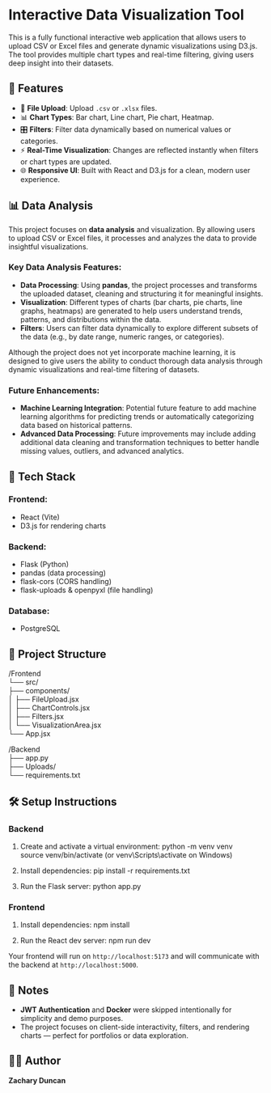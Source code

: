 # Interactive Data Visualization Tool

This is a fully functional interactive web application that allows users to upload CSV or Excel files and generate dynamic visualizations using D3.js. The tool provides multiple chart types and real-time filtering, giving users deep insight into their datasets.

## 🚀 Features

- 📂 **File Upload**: Upload `.csv` or `.xlsx` files.
- 📊 **Chart Types**: Bar chart, Line chart, Pie chart, Heatmap.
- 🎛️ **Filters**: Filter data dynamically based on numerical values or categories.
- ⚡ **Real-Time Visualization**: Changes are reflected instantly when filters or chart types are updated.
- 🌐 **Responsive UI**: Built with React and D3.js for a clean, modern user experience.

## 📊 Data Analysis

This project focuses on **data analysis** and visualization. By allowing users to upload CSV or Excel files, it processes and analyzes the data to provide insightful visualizations.

### Key Data Analysis Features:
- **Data Processing**: Using **pandas**, the project processes and transforms the uploaded dataset, cleaning and structuring it for meaningful insights.
- **Visualization**: Different types of charts (bar charts, pie charts, line graphs, heatmaps) are generated to help users understand trends, patterns, and distributions within the data.
- **Filters**: Users can filter data dynamically to explore different subsets of the data (e.g., by date range, numeric ranges, or categories).

Although the project does not yet incorporate machine learning, it is designed to give users the ability to conduct thorough data analysis through dynamic visualizations and real-time filtering of datasets.

### Future Enhancements:
- **Machine Learning Integration**: Potential future feature to add machine learning algorithms for predicting trends or automatically categorizing data based on historical patterns.
- **Advanced Data Processing**: Future improvements may include adding additional data cleaning and transformation techniques to better handle missing values, outliers, and advanced analytics.

## 🧠 Tech Stack

### Frontend:
- React (Vite)
- D3.js for rendering charts

### Backend:
- Flask (Python)
- pandas (data processing)
- flask-cors (CORS handling)
- flask-uploads & openpyxl (file handling)

### Database:
- PostgreSQL

## 📁 Project Structure

/Frontend  
└── src/  
    ├── components/  
    │   ├── FileUpload.jsx  
    │   ├── ChartControls.jsx  
    │   ├── Filters.jsx  
    │   └── VisualizationArea.jsx  
    └── App.jsx  

/Backend  
├── app.py  
├── Uploads/  
└── requirements.txt  

## 🛠️ Setup Instructions

### Backend

1. Create and activate a virtual environment:
   python -m venv venv  
   source venv/bin/activate (or venv\Scripts\activate on Windows)

2. Install dependencies:
   pip install -r requirements.txt

3. Run the Flask server:
   python app.py

### Frontend

1. Install dependencies:
   npm install

2. Run the React dev server:
   npm run dev

Your frontend will run on `http://localhost:5173` and will communicate with the backend at `http://localhost:5000`.

## 📌 Notes

- **JWT Authentication** and **Docker** were skipped intentionally for simplicity and demo purposes.
- The project focuses on client-side interactivity, filters, and rendering charts — perfect for portfolios or data exploration.

## 🧑‍💻 Author

**Zachary Duncan**  

